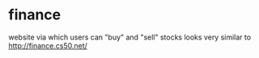 # finance
website via which users can "buy" and "sell" stocks
looks very similar to http://finance.cs50.net/
